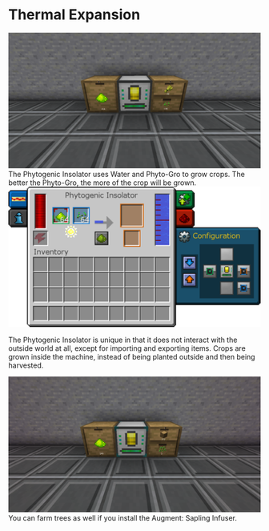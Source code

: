 # Thermal Expansion

![](crops.png)
The Phytogenic Insolator uses Water and Phyto-Gro to grow crops. The better the Phyto-Gro, the more of the crop will be grown.
![The right face of the machine is both import and export because the Seed is used up but a new one is made every time. The seed is sent to the Drawer and instantly pulled back in.](gui.png)

The Phytogenic Insolator is unique in that it does not interact with the outside world at all, except for importing and exporting items. Crops are grown inside the machine, instead of being planted outside and then being harvested.

![](trees.png)
You can farm trees as well if you install the Augment: Sapling Infuser.